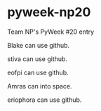 # pyweek-np20
Team NP's PyWeek #20 entry

Blake can use github.

stiva can use github.

eofpi can use github.

Amras can into space.

eriophora can use github.